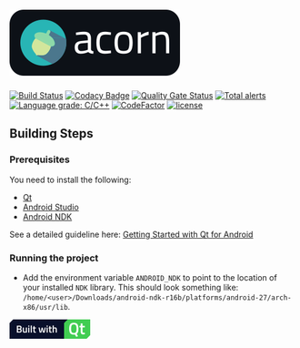 # ![acorn](resources/images/acorn.png)

[![Build Status](https://travis-ci.com/achieveaholic/acorn.svg?branch=master)](https://travis-ci.org/achieveaholic/acorn) [![Codacy Badge](https://api.codacy.com/project/badge/Grade/e0c5aa410def431492939be1699b67f7)](https://www.codacy.com/app/DrKaoliN/acorn?utm_source=github.com&amp;utm_medium=referral&amp;utm_content=achieveaholic/acorn&amp;utm_campaign=Badge_Grade) [![Quality Gate Status](https://sonarcloud.io/api/project_badges/measure?project=6237a429f54c46ab826b&metric=alert_status)](https://sonarcloud.io/dashboard?id=6237a429f54c46ab826b) [![Total alerts](https://img.shields.io/lgtm/alerts/g/achieveaholic/acorn.svg?logo=lgtm&logoWidth=18)](https://lgtm.com/projects/g/achieveaholic/acorn/alerts/) [![Language grade: C/C++](https://img.shields.io/lgtm/grade/cpp/g/achieveaholic/acorn.svg?logo=lgtm&logoWidth=18)](https://lgtm.com/projects/g/achieveaholic/acorn/context:cpp) [![CodeFactor](https://www.codefactor.io/repository/github/achieveaholic/acorn/badge)](https://www.codefactor.io/repository/github/achieveaholic/acorn) [![license](https://img.shields.io/github/license/mashape/apistatus.svg)]()

## Building Steps

### Prerequisites

You need to install the following:
* [Qt](https://doc.qt.io/qt-5/gettingstarted.html#install-qt)
* [Android Studio](https://developer.android.com/studio/install.html)
* [Android NDK](https://developer.android.com/ndk/guides/index.html)

See a detailed guideline here: [Getting Started with Qt for Android](https://doc.qt.io/qt-5/androidgs.html)

### Running the project

* Add the environment variable `ANDROID_NDK` to point to the location of your installed `NDK` library.
  This should look something like: `/home/<user>/Downloads/android-ndk-r16b/platforms/android-27/arch-x86/usr/lib`.


[![built-with-qt](resources/images/Built_with_Qt.png)](https://www.qt.io/)
